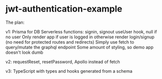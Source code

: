 # jwt-authentication-example

The plan:

v1:
Prisma for DB
Serverless functions: signin, signout
useUser hook, null if no user
Only render app if user is logged in otherwise render login/signup (no need for protected routes and redirects)
Simply use fetch to query/mutate the graphql endpoint
Some amount of styling, so demo app doesn't look dumb

v2:
requestReset, resetPassword, Apollo instead of fetch

v3:
TypeScript with types and hooks generated from a schema
